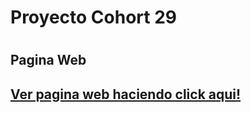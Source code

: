 <h1>Proyecto Cohort 29<h1>

 <h2>Pagina Web<h2>
 <a target="_blank" href="https://matiasutn2019.github.io/matias_cevini_amazing_events_VUE/">Ver pagina web haciendo click aqui!</a>  